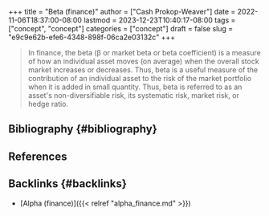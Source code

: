 +++
title = "Beta (finance)"
author = ["Cash Prokop-Weaver"]
date = 2022-11-06T18:37:00-08:00
lastmod = 2023-12-23T10:40:17-08:00
tags = ["concept", "concept"]
categories = ["concept"]
draft = false
slug = "e9c9e62b-efe6-4348-898f-06ca2e03132c"
+++

> In finance, the beta (β or market beta or beta coefficient) is a measure of how an individual asset moves (on average) when the overall stock market increases or decreases. Thus, beta is a useful measure of the contribution of an individual asset to the risk of the market portfolio when it is added in small quantity. Thus, beta is referred to as an asset's non-diversifiable risk, its systematic risk, market risk, or hedge ratio.


## Bibliography {#bibliography}

## References

<style>.csl-entry{text-indent: -1.5em; margin-left: 1.5em;}</style><div class="csl-bib-body">
</div>



## Backlinks {#backlinks}

-   [Alpha (finance)]({{< relref "alpha_finance.md" >}})
